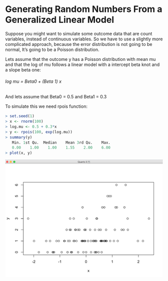 # Generating Random Numbers From a Generalized Linear Model

Suppose you might want to simulate some outcome data that are count variables, instead of continuous variables. So we have to use a slightly more complicated approach, because the error distribution is not going to be normal, It’s going to be a Poisson distribution.

Lets assume that the outcome y has a Poisson distribution with mean mu and that the log of mu follows a linear model with a intercept beta knot and a slope beta one:

###### 	log mu = Beta0 + (Beta 1) x

And lets assume that Beta0 = 0.5 and Beta1 = 0.3

To simulate this we need rpois function:

```r
> set.seed(1)
> x <- rnorm(100)
> log.mu <- 0.5 + 0.3*x
> y <- rpois(100, exp(log.mu))
> summary(y)
   Min. 1st Qu.  Median    Mean 3rd Qu.    Max. 
   0.00    1.00    1.00    1.55    2.00    6.00 
> plot(x, y)

```
![](https://github.com/javanmehri/R/blob/master/Lessons/img/03.png)
